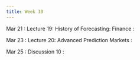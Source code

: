 ```yaml
---
title: Week 10
---
```


Mar 21
: Lecture 19: History of Forecasting: Finance
    :   

Mar 23
: Lecture 20: Advanced Prediction Markets
    :   

Mar 25
: Discussion 10
    :   